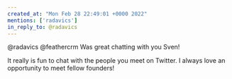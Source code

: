 ```yaml
---
created_at: "Mon Feb 28 22:49:01 +0000 2022"
mentions: ['radavics']
in_reply_to: @radavics
---
```


@radavics @feathercrm Was great chatting with you Sven!

It really is fun to chat with the people you meet on Twitter. I always love an opportunity to meet fellow founders!